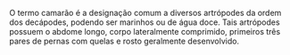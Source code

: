 O termo camarão é a designação comum a diversos artrópodes da ordem dos decápodes, podendo ser marinhos ou de água doce. Tais artrópodes possuem o abdome longo, corpo lateralmente comprimido, primeiros três pares de pernas com quelas e rosto geralmente desenvolvido.